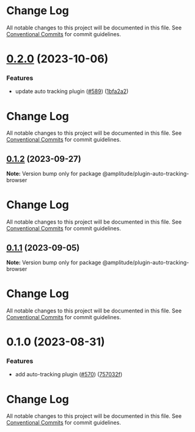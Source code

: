 # Change Log

All notable changes to this project will be documented in this file. See
[Conventional Commits](https://conventionalcommits.org) for commit guidelines.

# [0.2.0](https://github.com/amplitude/Amplitude-TypeScript/compare/@amplitude/plugin-auto-tracking-browser@0.1.2...@amplitude/plugin-auto-tracking-browser@0.2.0) (2023-10-06)

### Features

- update auto tracking plugin ([#589](https://github.com/amplitude/Amplitude-TypeScript/issues/589))
  ([1bfa2a2](https://github.com/amplitude/Amplitude-TypeScript/commit/1bfa2a21f1c8204acb31c9a03273f0c9ce2a9bdc))

# Change Log

All notable changes to this project will be documented in this file. See
[Conventional Commits](https://conventionalcommits.org) for commit guidelines.

## [0.1.2](https://github.com/amplitude/Amplitude-TypeScript/compare/@amplitude/plugin-auto-tracking-browser@0.1.1...@amplitude/plugin-auto-tracking-browser@0.1.2) (2023-09-27)

**Note:** Version bump only for package @amplitude/plugin-auto-tracking-browser

# Change Log

All notable changes to this project will be documented in this file. See
[Conventional Commits](https://conventionalcommits.org) for commit guidelines.

## [0.1.1](https://github.com/amplitude/Amplitude-TypeScript/compare/@amplitude/plugin-auto-tracking-browser@0.1.0...@amplitude/plugin-auto-tracking-browser@0.1.1) (2023-09-05)

**Note:** Version bump only for package @amplitude/plugin-auto-tracking-browser

# Change Log

All notable changes to this project will be documented in this file. See
[Conventional Commits](https://conventionalcommits.org) for commit guidelines.

# 0.1.0 (2023-08-31)

### Features

- add auto-tracking plugin ([#570](https://github.com/amplitude/Amplitude-TypeScript/issues/570))
  ([757032f](https://github.com/amplitude/Amplitude-TypeScript/commit/757032f5c0eeac4396f28163ad14958ea44e8ace))

# Change Log

All notable changes to this project will be documented in this file. See
[Conventional Commits](https://conventionalcommits.org) for commit guidelines.
